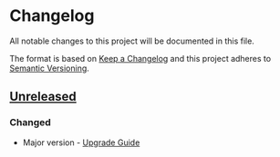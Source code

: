 # Changelog
All notable changes to this project will be documented in this file.

The format is based on [Keep a Changelog](http://keepachangelog.com/)
and this project adheres to [Semantic Versioning](http://semver.org/).

## [Unreleased](https://github.com/algolia/algoliasearch-magento-2/compare/@todo...v2.0.0)
### Changed
- Major version - [Upgrade Guide](@todo)
